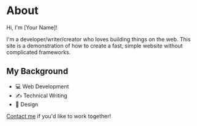 # About

Hi, I'm [Your Name]!

I'm a developer/writer/creator who loves building things on the web. This site is a demonstration of how to create a fast, simple website without complicated frameworks.

## My Background

- 💻 Web Development
- ✍️ Technical Writing
- 🎨 Design

[Contact me](/contact.html) if you'd like to work together! 